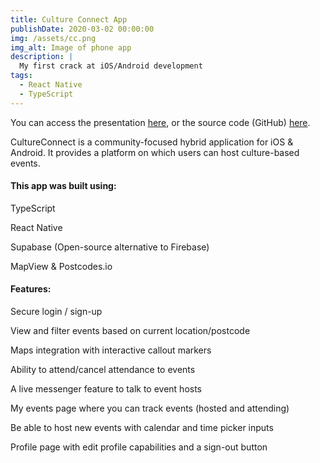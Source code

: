 ```yaml
---
title: Culture Connect App
publishDate: 2020-03-02 00:00:00
img: /assets/cc.png
img_alt: Image of phone app
description: |
  My first crack at iOS/Android development
tags:
  - React Native
  - TypeScript
---
```


You can access the presentation [here](https://youtu.be/syxOqc9XhZ4), or the source code (GitHub) [here](https://github.com/JoravarSinghPunia/CultureConnect-Application).

CultureConnect is a community-focused hybrid application for iOS & Android. It provides a platform on which users can host culture-based events.

#### This app was built using:

TypeScript

React Native

Supabase (Open-source alternative to Firebase)

MapView & Postcodes.io

#### Features:

Secure login / sign-up

View and filter events based on current location/postcode

Maps integration with interactive callout markers

Ability to attend/cancel attendance to events

A live messenger feature to talk to event hosts

My events page where you can track events (hosted and attending)

Be able to host new events with calendar and time picker inputs

Profile page with edit profile capabilities and a sign-out button
